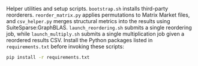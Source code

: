 Helper utilities and setup scripts. `bootstrap.sh` installs third-party
reorderers. `reorder_matrix.py` applies permutations to Matrix Market
files, and `csv_helper.py` merges structural metrics into the results using
SuiteSparse:GraphBLAS. `launch_reordering.sh` submits a single reordering
job, while `launch_multiply.sh` submits a single multiplication job given a
reordered results CSV. Install the Python packages listed in
`requirements.txt` before invoking these scripts:

```bash
pip install -r requirements.txt
```
